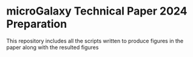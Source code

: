 # microGalaxy Technical Paper 2024 Preparation

This repository includes all the scripts written to produce figures in the paper along with the resulted figures
